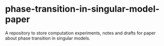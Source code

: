 # phase-transition-in-singular-model-paper
A repository to store computation experiments, notes and drafts for paper about phase transition in singular models. 
